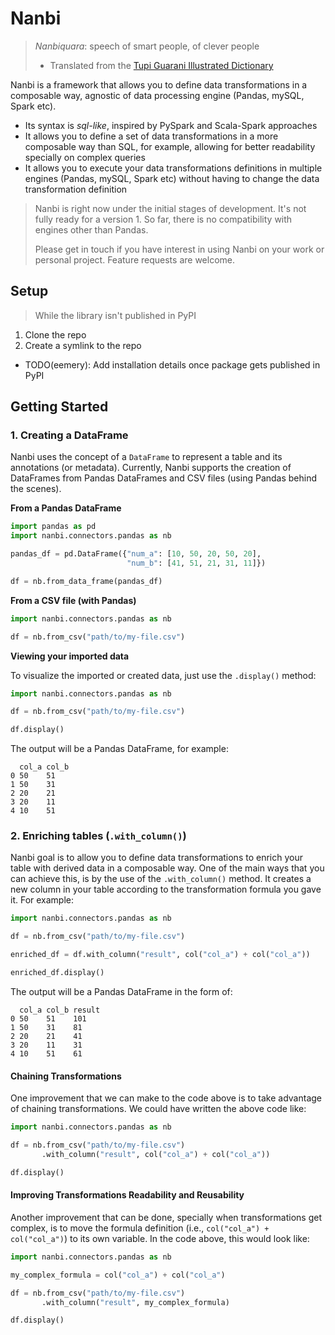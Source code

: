 # Nanbi


>*Nanbiquara*: speech of smart people, of clever people
>- Translated from the [Tupi Guarani Illustrated Dictionary](https://www.dicionariotupiguarani.com.br/dicionario/nanbiquara/)

Nanbi is a framework that allows you to define data transformations in a composable way, agnostic of data processing engine (Pandas,  mySQL, Spark etc).
- Its syntax is *sql-like*, inspired by PySpark and Scala-Spark approaches
- It allows you to define a set of data transformations in a more composable way than SQL, for example, allowing for better readability specially on complex queries
- It allows you to execute your data transformations definitions in multiple engines (Pandas, mySQL, Spark etc) without having to change the data transformation definition

>Nanbi is right now under the initial stages of development. It's not fully ready for a version 1. So far, there is no compatibility with engines other than Pandas.
>
>Please get in touch if you have interest in using Nanbi on your work or personal project. Feature requests are welcome.


## Setup

>While the library isn't published in PyPI
1. Clone the repo
2. Create a symlink to the repo
- TODO(eemery): Add installation details once package gets published in PyPI

## Getting Started

### 1. Creating a DataFrame

Nanbi uses the concept of a `DataFrame` to represent a table and its annotations (or metadata). Currently, Nanbi supports the creation of DataFrames from Pandas DataFrames and CSV files (using Pandas behind the scenes).

**From a Pandas DataFrame**

```python
import pandas as pd
import nanbi.connectors.pandas as nb

pandas_df = pd.DataFrame({"num_a": [10, 50, 20, 50, 20],
                          "num_b": [41, 51, 21, 31, 11]})

df = nb.from_data_frame(pandas_df)
```

**From a CSV file (with Pandas)**

```python
import nanbi.connectors.pandas as nb

df = nb.from_csv("path/to/my-file.csv")
```

**Viewing your imported data**

To visualize the imported or created data, just use the `.display()` method:

```python
import nanbi.connectors.pandas as nb

df = nb.from_csv("path/to/my-file.csv")

df.display()
```

The output will be a Pandas DataFrame, for example:

```
  col_a col_b
0 50    51
1 50    31
2 20    21
3 20    11
4 10    51
```

### 2. Enriching tables (`.with_column()`)

Nanbi goal is to allow you to define data transformations to enrich your table with derived data in a composable way. One of the main ways that you can achieve this, is by the use of the `.with_column()` method. It creates a new column in your table according to the transformation formula you gave it. For example:

```python
import nanbi.connectors.pandas as nb

df = nb.from_csv("path/to/my-file.csv")

enriched_df = df.with_column("result", col("col_a") + col("col_a"))

enriched_df.display()
```

The output will be a Pandas DataFrame in the form of:

```
  col_a col_b result
0 50    51    101
1 50    31    81
2 20    21    41
3 20    11    31
4 10    51    61
```

#### Chaining Transformations

One improvement that we can make to the code above is to take advantage of chaining transformations. We could have written the above code like:

```python
import nanbi.connectors.pandas as nb

df = nb.from_csv("path/to/my-file.csv")
       .with_column("result", col("col_a") + col("col_a"))

df.display()
```

#### Improving Transformations Readability and Reusability

Another improvement that can be done, specially when transformations get complex, is to move the formula definition (i.e., `col("col_a") + col("col_a")`) to its own variable. In the code above, this would look like:

```python
import nanbi.connectors.pandas as nb

my_complex_formula = col("col_a") + col("col_a")

df = nb.from_csv("path/to/my-file.csv")
       .with_column("result", my_complex_formula)

df.display()
```
